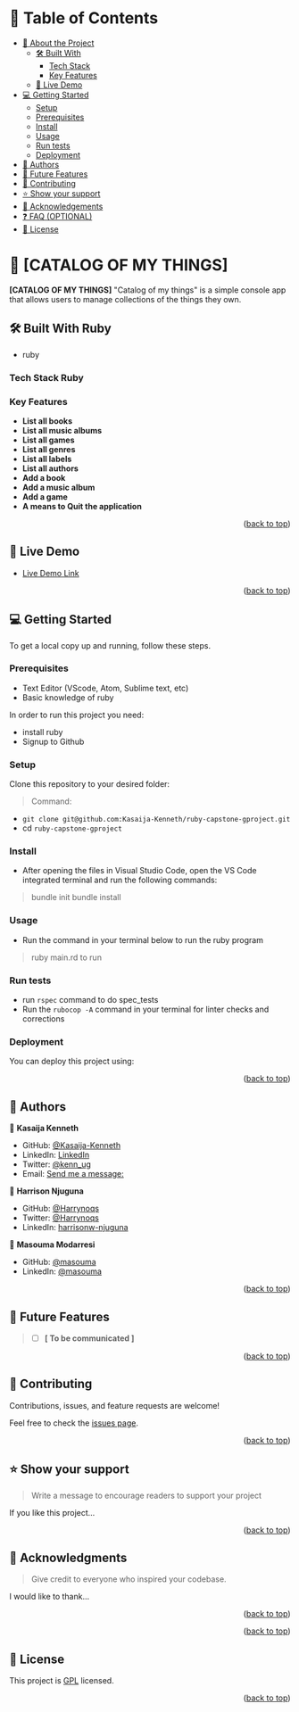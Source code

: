 <a name="readme-top"></a>
# 📗 Table of Contents

- [📖 About the Project](#about-project)
  - [🛠 Built With](#built-with)
    - [Tech Stack](#tech-stack)
    - [Key Features](#key-features)
  - [🚀 Live Demo](#live-demo)
- [💻 Getting Started](#getting-started)
  - [Setup](#setup)
  - [Prerequisites](#prerequisites)
  - [Install](#install)
  - [Usage](#usage)
  - [Run tests](#run-tests)
  - [Deployment](#triangular_flag_on_post-deployment)
- [👥 Authors](#authors)
- [🔭 Future Features](#future-features)
- [🤝 Contributing](#contributing)
- [⭐️ Show your support](#support)
- [🙏 Acknowledgements](#acknowledgements)
- [❓ FAQ (OPTIONAL)](#faq)
- [📝 License](#license)

# 📖 [CATALOG OF MY THINGS] <a name="about-project"></a>
**[CATALOG OF MY THINGS]** "Catalog of my things" is a simple console app that allows users to manage collections of the things they own.

## 🛠 Built With <a name="built-with">Ruby</a>
- ruby

### Tech Stack <a name="tech-stack">Ruby</a>

 <!-- > Describe the tech stack and include only the relevant sections that apply to your project. -->

<!-- <details>
  <summary>Client</summary>
  <ul>
    <li><a href="https://reactjs.org/">React.js</a></li>
  </ul>
</details>

<details>
  <summary>Server</summary>
  <ul>
    <li><a href="https://expressjs.com/">Express.js</a></li>
  </ul>
</details> -->

<!-- <details>
<summary>Database</summary>
  <ul>
    <li><a href="https://www.postgresql.org/">PostgreSQL</a></li>
  </ul>
</details> --> 

<!-- Features -->

### Key Features <a name="key-features"></a>

- **List all books**
- **List all music albums**
- **List all games**
- **List all genres**
- **List all labels**
- **List all authors**
- **Add a book**
- **Add a music album**
- **Add a game**
- **A means to Quit the application**

<p align="right">(<a href="#readme-top">back to top</a>)</p>

## 🚀 Live Demo <a name="live-demo"></a>
- [Live Demo Link](https://drive.google.com/file/d/1sZzqjjENOHRRgpYXsu_HWGJWV4PLKegc/view?usp=sharing)

<p align="right">(<a href="#readme-top">back to top</a>)</p>

## 💻 Getting Started <a name="getting-started"></a>

To get a local copy up and running, follow these steps.

### Prerequisites
- Text Editor (VScode, Atom, Sublime text, etc)
- Basic knowledge of ruby

In order to run this project you need:

 - install ruby
 - Signup to Github

### Setup

Clone this repository to your desired folder:
> Command:

- `git clone git@github.com:Kasaija-Kenneth/ruby-capstone-gproject.git`
- cd `ruby-capstone-gproject`

### Install

- After opening the files in Visual Studio Code, open the VS Code integrated terminal and run the following commands:

> bundle init
> bundle install

### Usage

- Run the command in your terminal below to run the ruby program

>  ruby main.rd to run

### Run tests
- run `rspec` command to do spec_tests
- Run the `rubocop -A` command in your terminal for linter checks and corrections

### Deployment

You can deploy this project using:

<p align="right">(<a href="#readme-top">back to top</a>)</p>

## 👥 Authors <a name="authors"></a>

  👤 **Kasaija Kenneth**

  - GitHub: [@Kasaija-Kenneth](https://github.com/Kasaija-Kenneth)
  - LinkedIn: [LinkedIn](https://linkedin.com/in/kasaija-kenneth)
  - Twitter: [@kenn_ug](https://twitter.com/kenn_ug)
  - Email:  <a href="mailto:kasaijak@gmail.com?subject=The%20subject%20of%20the%20mail">Send me a message:</a>

  👤 **Harrison Njuguna**

  - GitHub: [@Harrynoqs](https://github.com/Harrynoqs)
  - Twitter: [@Harrynoqs](https://twitter.com/noqsnoq1)
  - LinkedIn: [harrisonw-njuguna](https://linkedin.com/in/harrisonw-njuguna)

  👤 **Masouma Modarresi**

  - GitHub: [@masouma](https://github.com/Masouma864)
  - LinkedIn: [@masouma](https://www.linkedin.com/in/masouma-modarresi)
<p align="right">(<a href="#readme-top">back to top</a>)</p>

## 🔭 Future Features <a name="future-features"></a>

> -[ ] **[ To be communicated ]**

<p align="right">(<a href="#readme-top">back to top</a>)</p>

## 🤝 Contributing <a name="contributing"></a>

Contributions, issues, and feature requests are welcome!

Feel free to check the [issues page](https://github.com/Kasaija-Kenneth/ruby-capstone-gproject/issues).

<p align="right">(<a href="#readme-top">back to top</a>)</p>

## ⭐️ Show your support <a name="support"></a>

> Write a message to encourage readers to support your project

If you like this project...

<p align="right">(<a href="#readme-top">back to top</a>)</p>

## 🙏 Acknowledgments <a name="acknowledgements"></a>

> Give credit to everyone who inspired your codebase.

I would like to thank...

<p align="right">(<a href="#readme-top">back to top</a>)</p>
<!-- 
## ❓ FAQ (OPTIONAL) <a name="faq"></a>
 Add at least 2 questions new developers would ask when they decide to use your project.
- **[Question_1]**
  - [Answer_1]
- **[Question_2]**
  - [Answer_2] -->
<p align="right">(<a href="#readme-top">back to top</a>)</p> 

## 📝 License <a name="license"></a>

This project is [GPL](https://github.com/Kasaija-Kenneth/ruby-capstone-gproject/blob/dev/LICENSE) licensed.

<p align="right">(<a href="#readme-top">back to top</a>)</p>
